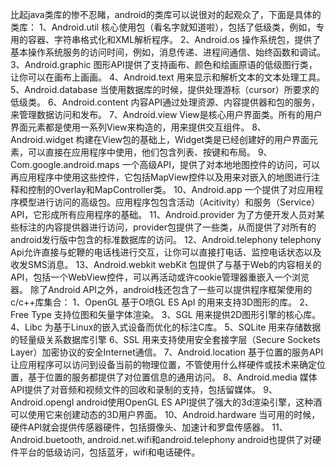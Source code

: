 比起java类库的惨不忍睹，android的类库可以说很对的起观众了，下面是具体的类库：
1、Android.util 核心使用包（看名字就知道啦），包括了低级类，例如，专用的容器、字符串格式化和XML解析程序。
2、Android.os 操作系统包，提供了基本操作系统服务的访问时间，例如，消息传递、进程间通信、始终函数和调试。
3、Android.graphic 图形API提供了支持画布、颜色和绘画原语的低级图行类，让你可以在画布上画画。
4、Android.text 用来显示和解析文本的文本处理工具。
5、Android.database 当使用数据库的时候，提供处理游标（cursor）所要求的低级类。
6、Android.content 内容API通过处理资源、内容提供器和包的服务，来管理数据访问和发布。
7、Android.view  View是核心用户界面类。所有的用户界面元素都是使用一系列View来构造的，用来提供交互组件。
8、Android.widget  构建在View包的基础上，Widget类是已经创建好的用户界面元素，可以直接在应用程序中使用，他们包含列表、按键和布局。
9、Com.google.android.maps  一个高级API，提供了对本地地图控件的访问，可以再应用程序中使用这些控件，它包括MapView控件以及用来对嵌入的地图进行注释和控制的Overlay和MapController类。
10、Android.app 一个提供了对应用程序模型进行访问的高级包。应用程序包包含活动（Acitivity）和服务（Service）API，它形成所有应用程序的基础。
11、Android.provider 为了方便开发人员对某些标注的内容提供器进行访问，provider包提供了一些类，从而提供了对所有的android发行版中包含的标准数据库的访问。
12、Android.telephony telephony Api允许直接与蛇鞭的电话栈进行交互，让你可以直接打电话、监控电话状态以及收发SMS消息。
13、Android.webkit webKit 包提供了与基于Web的内容相关的API，包括一个WebView控件，可以再活动或许cookie管理器重嵌入一个浏览器。
除了Android API之外，android栈还包含了一些可以提供程序框架使用的c/c++库集合：
1、OpenGL  基于O喷GL ES ApI 的用来支持3D图形的库。
2、Free Type  支持位图和矢量字体渲染。
3、SGL 用来提供2D图形引擎的核心库。
4、Libc 为基于Linux的嵌入式设备而优化的标注C库。
5、SQLite 用来存储数据的轻量级关系数据库引擎
6、SSL 用来支持使用安全套接字层（Secure Sockets Layer）加密协议的安全Internet通信。
7、Android.location 基于位置的服务API让应用程序可以访问到设备当前的物理位置，不管使用什么样硬件或技术来确定位置，基于位置的服务都提供了对位置信息的通用访问。
8、Android.media 媒体API提供了对音频和视频文件的回收和录制的支持，包括留媒体。
9、Android.opengl android使用OpenGL ES API提供了强大的3d渲染引擎，这种酒可以使用它来创建动态的3D用户界面。
10、Android.hardware 当可用的时候，硬件API就会提供传感器硬件，包括摄像头、加速计和罗盘传感器。
11、Android.buetooth, android.net.wifi和android.telephony  android也提供了对硬件平台的低级访问，包括蓝牙，wifi和电话硬件。